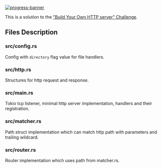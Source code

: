 [![progress-banner](https://backend.codecrafters.io/progress/http-server/02ae0321-82f8-4d92-a1e5-baf97014f684)](https://app.codecrafters.io/courses/http-server/overview)

This is a solution to the
["Build Your Own HTTP server" Challenge](https://app.codecrafters.io/courses/http-server/overview).

## Files Description

### src/config.rs

Config with `directory` flag value for file handlers.


### src/http.rs

Structures for http request and response.

### src/main.rs

Tokio tcp listener, minimal http server implementation, handlers and their registration.

### src/matcher.rs

Path struct implementation which can match http path with parameters and trailing wildcard.


### src/router.rs

Router implementation which uses path from matcher.rs.
